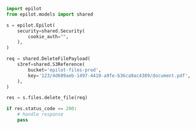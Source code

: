 <!-- Start SDK Example Usage -->


```python
import epilot
from epilot.models import shared

s = epilot.Epilot(
    security=shared.Security(
        cookie_auth="",
    ),
)

req = shared.DeleteFilePayload(
    s3ref=shared.S3Reference(
        bucket='epilot-files-prod',
        key='123/4d689aeb-1497-4410-a9fe-b36ca9ac4389/document.pdf',
    ),
)

res = s.files.delete_file(req)

if res.status_code == 200:
    # handle response
    pass
```
<!-- End SDK Example Usage -->